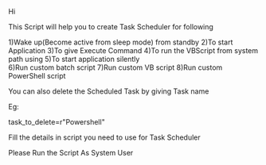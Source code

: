 Hi 


This Script will help you to create Task Scheduler  for following


1)Wake up(Become active from sleep mode) from standby 
2)To start Application
3)To give Execute Command
4)To run the VBScript from system path using 
5)To start application silently      
6)Run custom batch script 
7)Run custom VB script
8)Run custom PowerShell script 

You can also delete the Scheduled Task by giving Task name

Eg:

task_to_delete=r"Powershell" 

Fill the details in script you need to use for Task Scheduler

 

Please Run the Script As System User
